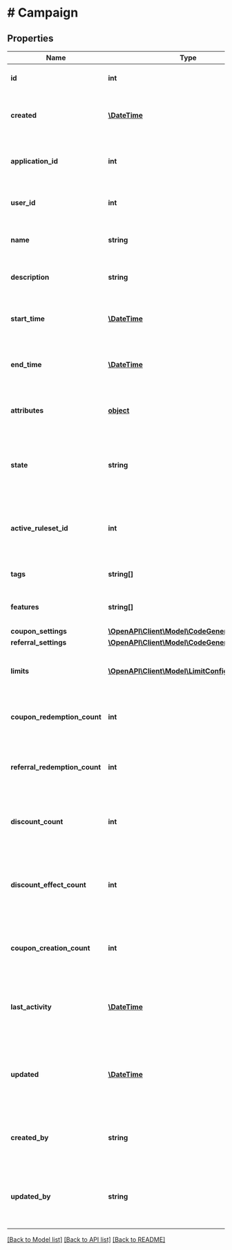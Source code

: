 # # Campaign

## Properties

Name | Type | Description | Notes
------------ | ------------- | ------------- | -------------
**id** | **int** | Unique ID for this entity. | 
**created** | [**\DateTime**](\DateTime.md) | The exact moment this entity was created. | 
**application_id** | **int** | The ID of the application that owns this entity. | 
**user_id** | **int** | The ID of the account that owns this entity. | 
**name** | **string** | A friendly name for this campaign. | 
**description** | **string** | A detailed description of the campaign. | 
**start_time** | [**\DateTime**](\DateTime.md) | Datetime when the campaign will become active. | [optional] 
**end_time** | [**\DateTime**](\DateTime.md) | Datetime when the campaign will become in-active. | [optional] 
**attributes** | [**object**](.md) | Arbitrary properties associated with this campaign | [optional] 
**state** | **string** | A disabled or archived campaign is not evaluated for rules or coupons. | [default to 'enabled']
**active_ruleset_id** | **int** | ID of Ruleset this campaign applies on customer session evaluation. | [optional] 
**tags** | **string[]** | A list of tags for the campaign. | 
**features** | **string[]** | A list of features for the campaign. | 
**coupon_settings** | [**\OpenAPI\Client\Model\CodeGeneratorSettings**](CodeGeneratorSettings.md) |  | [optional] 
**referral_settings** | [**\OpenAPI\Client\Model\CodeGeneratorSettings**](CodeGeneratorSettings.md) |  | [optional] 
**limits** | [**\OpenAPI\Client\Model\LimitConfig[]**](LimitConfig.md) | The set of limits that will operate for this campaign | 
**coupon_redemption_count** | **int** | Number of coupons redeemed in the campaign. | [optional] 
**referral_redemption_count** | **int** | Number of referral codes redeemed in the campaign. | [optional] 
**discount_count** | **int** | Total amount of discounts redeemed in the campaign. | [optional] 
**discount_effect_count** | **int** | Total number of times discounts were redeemed in this campaign. | [optional] 
**coupon_creation_count** | **int** | Total number of coupons created by rules in this campaign. | [optional] 
**last_activity** | [**\DateTime**](\DateTime.md) | Timestamp of the most recent event received by this campaign. | [optional] 
**updated** | [**\DateTime**](\DateTime.md) | Timestamp of the most recent update to the campaign or any of its elements. | [optional] 
**created_by** | **string** | Name of the user who created this campaign if available. | [optional] 
**updated_by** | **string** | Name of the user who last updated this campaign if available. | [optional] 

[[Back to Model list]](../../README.md#documentation-for-models) [[Back to API list]](../../README.md#documentation-for-api-endpoints) [[Back to README]](../../README.md)


